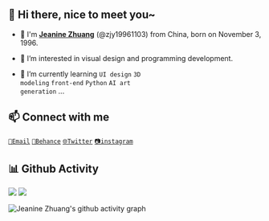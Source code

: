 <h2>👋 Hi there, nice to meet you~</h2>

- 🎀 I'm <a href="http://www.edgejean.com" target="_blank">**Jeanine Zhuang**</a> (@zjy19961103) from China, born on November 3, 1996.

- 👀 I’m interested in visual design and programming development.

- 🌱 I’m currently learning <code>UI design</code> <code>3D modeling</code> <code>front-end</code> <code>Python</code> <code>AI art generation</code> ...

<!-- - 🌏 My English is not very good, please understand. -->

<h2>📫 Connect with me</h2>
<code><a href="mailto:671540566@qq.com">📧Email</a></code>
<code><a href="http://www.behance.net/zjy19961103" target="_blank">🎨Behance</a></code>
<code><a href="http://twitter.com/zjy19961103" target="_blank">🌐Twitter</a></code>
<code><a href="https://www.instagram.com/zjy19961103" target="_blank">📷instagram</a></code>

<h2>📊 Github Activity</h2>
<a href="https://github.com/zjy19961103">
<img src="https://github-readme-stats.vercel.app/api?username=zjy19961103&count_private=true&show_icons=true&theme=tokyonight&hide_border=true" data-canonical-src="https://github-readme-stats.vercel.app/api?username=zjy19961103&amp;title_color=1abc9c&amp;icon_color=1abc9c&amp;text_color=798795&amp;bg_color=2c3e50" style="max-width: 100%;"></a>

<a href="https://github.com/zjy19961103">
<img src="https://github-readme-stats.vercel.app/api/top-langs/?username=zjy19961103&layout=compact&&count_private=true&theme=tokyonight&hide_border=true" data-canonical-src="https://github-readme-stats.vercel.app/api?username=zjy19961103&amp;title_color=1abc9c&amp;icon_color=1abc9c&amp;text_color=798795&amp;bg_color=2c3e50" style="max-width: 100%;"></a>

![Jeanine Zhuang's github activity graph](https://github-readme-activity-graph.cyclic.app/graph?username=zjy19961103&bg_color=1A1B27&color=70A5FD&line=BF91F3&point=38BDAE&radius=6&hide_border=true)



<!-- - 👋 Hi, I’m ...
- 🔭 I’m currently working in ...
- 👀 I’m interested in ...
- 🌱 I’m currently learning ...
- 💞 I’m looking to collaborate on ...
- 📫 How to reach me ... -->
<!-- 
[![Anurag's GitHub stats](https://github-readme-stats.vercel.app/api?username=zjy19961103&count_private=true&show_icons=true&theme=material-palenight)](https://github.com/anuraghazra/github-readme-stats)
[![Top Langs](https://github-readme-stats.vercel.app/api/top-langs/?username=zjy19961103&layout=compact)](https://github.com/anuraghazra/github-readme-stats)
 -->
<!---
zjy19961103/zjy19961103 is a ✨ special ✨ repository because its `README.md` (this file) appears on your GitHub profile.
You can click the Preview link to take a look at your changes.
--->

